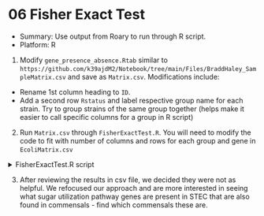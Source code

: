 # 06 Fisher Exact Test
* Summary: Use output from Roary to run through R script.
* Platform: R

1. Modify `gene_presence_absence.Rtab` similar to `https://github.com/k39ajdM2/Notebook/tree/main/Files/BraddHaley_SampleMatrix.csv` and save as `Matrix.csv`. Modifications include:
  * Rename 1st column heading to `ID`.
  * Add a second row `Rstatus` and label respective group name for each strain. Try to group strains of the same group together (helps make it easier to call specific columns for a group in R script)

2. Run `Matrix.csv` through `FisherExactTest.R`. You will need to modify the code to fit with number of columns and rows for each group and gene in `EcoliMatrix.csv`

  <details><summary>FisherExactTest.R script</summary>

  #####################################################################################################
  #FS19C - comparison of STEC and commensal E. coli pan-genomes
  #Kathy Mou

  #Purpose: Use gene_presence_absence.Rtab generated by roary to identify differences in abundance of genes between STEC and commensal E.coli isolates. Adapted from Bradd Haley.

  #Install libraries
  library(tidyverse)
  library(exact2x2)
  # exact2x2 produces p-values, odds ratios, and odds ratio confidence intervals.

  # library("devtools","BiocManager")
  # BiocManager::install("qvalue")

  library(qvalue)
  # qvalue package adjusts the exact2x2 p-values for false discovery rate (FDR).
  # The vignette can be viewed by typing:
  # browseVignettes(package = "qvalue")

  # Read more about purrr function (much like sapply): https://jennybc.github.io/purrr-tutorial/


  # Read the row of com and stec labels from the CSV spreadsheet, to identify the range of columns for each label.
  lbltype <- read.csv("./Files/EcoliMatrix.csv",header=FALSE,skip=1,nrows=1) # header is false and becomes 1st row, skip 1st row, only print 2nd row (Rstatus)

  # Pull commensals "com" label
  com <- lbltype[]=="com" #pull the com label
  com
  dim(com) # 1 234
  com[1:99]  # Columns   2:99 (i.e.,  98) are com
  com[100:234] # Columns 100:234 (i.e., 135) are stec

  # Skip column headings and com/stec labels; read 1/0 presence/absence data values.
  genomes <- read.csv("./Files/EcoliMatrix.csv",header=FALSE,skip=2) # header is false and becomes 1st row, skip first two rows

  # Assign genome names from the first column to be the rownames for the data object.
  rownames(genomes) <- genomes[,1]

  # Create an empty list.  Each element of this list will store Fisher Exact Test results one genome.
  lst.exact2x2 <- c()

  # Loop over each genome to sum the present and absent counts for com and for stec
  # row = gene names
  for (i in 1:nrow(genomes))
  {
    # Count of com Samples
    genomes[i,235] <- sum(genomes[i,2:99])

    # Count of Not com Samples
    genomes[i,236] <- 98-genomes[i,235]

    # Count of stec Samples
    genomes[i,237] <- sum(genomes[i,100:234])

    # Count of Not stec Samples
    genomes[i,238] <- 135-genomes[i,237]

    # Create a 2x2 matrix containing presence/absence counts to be used by exact2x2
    xi <- matrix(c(genomes[i,235],genomes[i,236],genomes[i,237],genomes[i,238]),nrow=2,ncol=2)

    # Save exact test results for each genome into an element of the list.
    lst.exact2x2[[i]] <- exact2x2(xi,tsmethod="central") # Reference: https://cran.r-project.org/web/packages/exact2x2/exact2x2.pdf
    # central includes confidence interval. Xi must be a 2x2 matrix with nonnegative integers


    # Assign the Genome ID to an element of the list, for ID and labeling purposes.
    lst.exact2x2[[i]]$genomeID <- as.character(genomes[i,1]) # genomes[i,1] prints the first column (also rowname in this case)

  }

  #For myself to experiment what the sections of the script above do - ignore this section
  #genomes[i,235] # 98 aka Count of com Samples
  #sum(genomes[i,2:99]) # 98 aka Count of com Samples
  #genomes[i,236] # 0 aka Count of Not com Samples
  #98-genomes[i,235] # 0 aka Count of Not com Samples
  #sum(genomes[i,100:234]) # 134 aka Count of stec Samples
  #genomes[i,237] # 134 aka Count of stec Samples
  #135-genomes[i,237]] #1 aka Count of Not stec Samples
  #genomes[i,238] #1 aka Count of Not stec Samples

  # Count Sums and proportions
  count.sums <- data.frame(genomes[,235],genomes[,236],genomes[,237],genomes[,238])
  colnames(count.sums) <- c("com.yes","com.no","stec.yes","stec.no") # assign column names to columns 235, 236, 237, 238

  prop.com <- genomes[,235]/(genomes[,235]+genomes[,236]) # proportion of com.yes / (com.yes + com.no)
  prop.stec <- genomes[,237]/(genomes[,237]+genomes[,238]) # proportion of stec.yes / (stec.yes + stec.no)

  count.sums <- data.frame(count.sums, prop.com, prop.stec) # add prop.com and prop.stec with count.sums dataframe


  # Create a data frame from the content of the exact2x2 list.
  p.values <- sapply(lst.exact2x2, function(x){as.numeric(x[1])}) # sapply applies a function over a matrix/vector

  #Sapply applies a function to a list, here that function is as.numeric(x[1]) and apply it to the items in the lst.exact2x2 -  lst.exact2x2 is a list of lists I believe where each item in the list is the genome and each item is another list with the results for that genome. So sapply applies the function to each of the first elements of the sublist, which are the p-values associated with each genome. The function as.numeric(x[1]) is converting the format of the item to a number (I’m not sure what the format was originally). I believe the output is a new list of numbers


  orci <- sapply(lst.exact2x2, function(x){as.numeric(x[2][[1]])})
  # Similar to above, sapply is applying the function to every item in a list. Here I think it is actually three orders – a list of a list of a list. So its applying the function as.numeric on what I believe is the confidence interval. So, its converting it from another format to a number


  str(orci) # compactly display internal structure of R object
  orlcl <- orci[1,] # pull out row 1 aka lower confidence level
  orucl <- orci[2,] # pull out row 2 aka higher confidence level

  or <- sapply(lst.exact2x2, function(x){as.numeric(x[3])})
  # Converting the odds ratio (3rd item in the list) for each genome results into a number (as.numeric) and saving them in a list
  # Odds ratio: https://www.statisticshowto.com/probability-and-statistics/probability-main-index/odds-ratio/

  gid <- sapply(lst.exact2x2, function(x){as.character(x[8])}) # what does this do?
  # Similar to above but instead of applying the function as.numeric to each item, it is applying the function as.character to each item – converting from another format into a string. Here, it is applying the function the genome ID or 8th element in the list

  # "exact.results" contains all results from the exact2x2 Fisher's Exact tests, for each genome.
  # BUT, these p-values should be adjusted to protect against false significance caused by conducting
  # X individual tests, each with 5% probability of false significance.
  exact.results <- data.frame(gid, p.values, count.sums, or, orlcl, orucl)

  original.order <- seq(1:nrow(exact.results))
  # what is the purpose of this?  I am not too sure here, but I think it is saving the order of the exact.results dataframe and using it to reorder subsequent results in the same order


  # The following code conducts an FDR adjustment (i.e., calculates q-values) for each genome.
  q.obj <- qvalue(p=exact.results$p.values) # qvalue measures proportion of false positives when a test is called significant

  # The summary function indicates the number of genomes exhibiting significance based on each
  # of the 3 criteria:  p-value, q-value, local FDR;  where column heading indicates alpha level.

  summary(q.obj)

  #plot(q.obj)

  q.obj$pi0 # 1

  qv <- q.obj$qvalues

  q.exact.results <- data.frame(original.order, exact.results, qv)

  sigq.order <- order(q.exact.results$qv) # order returns a permutation which rearranges its first argument into ascending or descending order

  ord.q.exact.results <- q.exact.results[sigq.order,] # match by rows when combining sigq.order with q.exact.results. That's why pvalues don't match (not in the same order!)

  ord.q.exact.results$sig.order <- seq(1:nrow(ord.q.exact.results)) # order by qv values in ascending order

  # Write the results to a csv file.
  write.csv(ord.q.exact.results, "STECcommensal_Genome2x2ExactTestq-values-SortedFromMostToLeastSignificant.csv")
  </details>

3. After reviewing the results in csv file, we decided they were not as helpful. We refocused our approach and are more interested in seeing what sugar utilization pathway genes are present in STEC that are also found in commensals - find which commensals these are.
